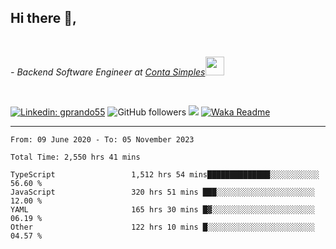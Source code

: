<h2>Hi there  👋,</h2> </br>

<p><em>- Backend Software Engineer at <a href="https://contasimples.com">Conta Simples</a><img src="https://media.giphy.com/media/WUlplcMpOCEmTGBtBW/giphy.gif" width="30"> 
</em></p></br>


[![Linkedin: gprando55](https://img.shields.io/badge/-gprando55-blue?style=flat-square&logo=Linkedin&logoColor=white&link=https://www.linkedin.com/in/prandogabriel/)](https://www.linkedin.com/in/prandogabriel)
![GitHub followers](https://img.shields.io/github/followers/prandogabriel?label=Follow&style=social)
![](https://visitor-badge.glitch.me/badge?page_id=prandogabriel.prandogabriel)
[![Waka Readme](https://github.com/prandogabriel/prandogabriel/actions/workflows/update-stats.yml.yml/badge.svg)](https://github.com/prandogabriel/prandogabriel/actions/workflows/update-stats.yml.yml)

---

<!--START_SECTION:waka-->

```golang
From: 09 June 2020 - To: 05 November 2023

Total Time: 2,550 hrs 41 mins

TypeScript                 1,512 hrs 54 mins██████████████░░░░░░░░░░░   56.60 %
JavaScript                 320 hrs 51 mins ███░░░░░░░░░░░░░░░░░░░░░░   12.00 %
YAML                       165 hrs 30 mins █▓░░░░░░░░░░░░░░░░░░░░░░░   06.19 %
Other                      122 hrs 10 mins █░░░░░░░░░░░░░░░░░░░░░░░░   04.57 %
```

<!--END_SECTION:waka-->
